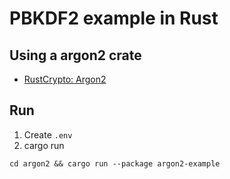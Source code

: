 # PBKDF2 example in Rust

## Using a argon2 crate

- [RustCrypto: Argon2](https://crates.io/crates/argon2)

## Run

1. Create `.env`
2. cargo run

```shell
cd argon2 && cargo run --package argon2-example
```
